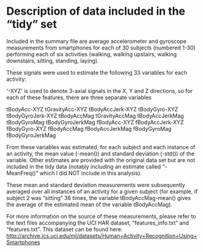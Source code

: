 Description of data included in the “tidy” set
=================

Included in the summary file are average accelerometer and gyroscope measurements from smartphones for each of 30 subjects (numbered 1-30) performing each of six activities (walking, walking upstairs, walking downstairs, sitting, standing, laying).

These signals were used to estimate the following 33 variables for each activity:
  
'-XYZ' is used to denote 3-axial signals in the X, Y and Z directions, so for each of these features, there are three separate variables

tBodyAcc-XYZ
tGravityAcc-XYZ
tBodyAccJerk-XYZ
tBodyGyro-XYZ
tBodyGyroJerk-XYZ
tBodyAccMag
tGravityAccMag
tBodyAccJerkMag
tBodyGyroMag
tBodyGyroJerkMag
fBodyAcc-XYZ
fBodyAccJerk-XYZ
fBodyGyro-XYZ
fBodyAccMag
fBodyAccJerkMag
fBodyGyroMag
fBodyGyroJerkMag

From these variables was estimated, for each subject and each instance of an activity, the mean value (-mean()) and standard deviation (-std()) of the variable. Other estimates are provided with the original data set but are not included in the tidy data (notably including an estimate called “-MeanFreq()” which I did NOT include in this analysis).

These mean and standard deviation measurements were subsequently averaged over all instances of an activity for a given subject (for example, if subject 2 was “sitting” 36 times, the variable tBodyAccMag-mean() gives the average of the estimated mean of the variable tBodyAccMag).

For more information on the source of these measurements, please refer to the text files accompanying the UCI HAR dataset, “features_info.txt” and “features.txt”. This dataset can be found here: http://archive.ics.uci.edu/ml/datasets/Human+Activity+Recognition+Using+Smartphones

